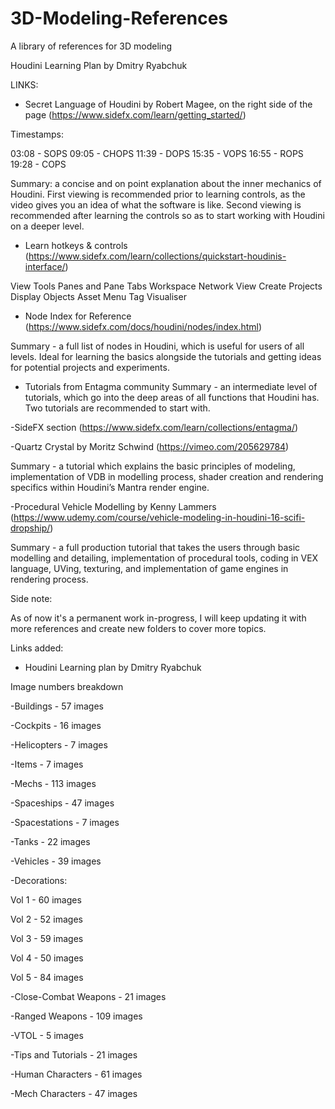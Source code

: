 # 3D-Modeling-References
A library of references for 3D modeling

Houdini Learning Plan by Dmitry Ryabchuk

LINKS:

- Secret Language of Houdini by Robert Magee, on the right side of the page (https://www.sidefx.com/learn/getting_started/)

Timestamps:

03:08 - SOPS
09:05 - CHOPS
11:39 - DOPS
15:35 - VOPS
16:55 - ROPS
19:28 - COPS

Summary:
a concise and on point explanation about the inner mechanics of Houdini. First viewing is recommended prior to learning controls, as the video gives you an idea of what the software is like. Second viewing is recommended after learning the controls so as to start working with Houdini on a deeper level.

- Learn hotkeys & controls (https://www.sidefx.com/learn/collections/quickstart-houdinis-interface/)

View Tools
Panes and Pane Tabs
Workspace
Network View
Create Projects
Display Objects
Asset Menu
Tag Visualiser


- Node Index for Reference (https://www.sidefx.com/docs/houdini/nodes/index.html)

Summary - a full list of nodes in Houdini, which is useful for users of all levels. Ideal for learning the basics alongside the tutorials and getting ideas for potential projects and experiments. 

- Tutorials from Entagma community
Summary - an intermediate level of tutorials, which go into the deep areas of all functions that Houdini has. Two tutorials are recommended to start with.

-SideFX section (https://www.sidefx.com/learn/collections/entagma/)

-Quartz Crystal by Moritz Schwind (https://vimeo.com/205629784)

Summary - a tutorial which explains the basic principles of modeling, implementation of VDB in modelling process, shader creation and rendering specifics within Houdini’s Mantra render engine.

-Procedural Vehicle Modelling by Kenny Lammers (https://www.udemy.com/course/vehicle-modeling-in-houdini-16-scifi-dropship/)

Summary - a full production tutorial that takes the users through basic modelling and detailing, implementation of procedural tools, coding in VEX language, UVing, texturing, and implementation of game engines in rendering process.

Side note:

As of now it's a permanent work in-progress, I will keep updating it with more references and create new folders to cover more topics.

Links added:

- Houdini Learning plan by Dmitry Ryabchuk

Image numbers breakdown

-Buildings - 57 images

-Cockpits - 16 images

-Helicopters - 7 images

-Items - 7 images

-Mechs - 113 images

-Spaceships - 47 images

-Spacestations - 7 images

-Tanks - 22 images

-Vehicles - 39 images

-Decorations:

Vol 1 - 60 images

Vol 2 - 52 images

Vol 3 - 59 images

Vol 4 - 50 images

Vol 5 - 84 images

-Close-Combat Weapons - 21 images

-Ranged Weapons - 109 images

-VTOL - 5 images

-Tips and Tutorials - 21 images

-Human Characters - 61 images

-Mech Characters - 47 images

